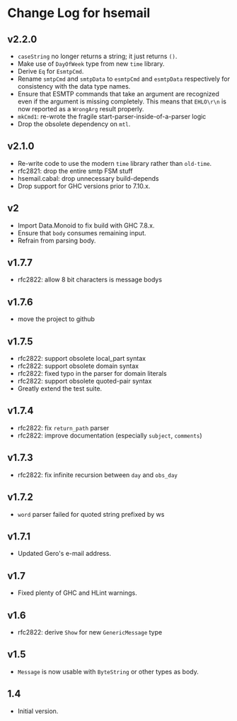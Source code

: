# Change Log for hsemail

## v2.2.0

* `caseString` no longer returns a string; it just returns `()`.
* Make use of `DayOfWeek` type from new `time` library.
* Derive `Eq` for `EsmtpCmd`.
* Rename `smtpCmd` and `smtpData` to `esmtpCmd` and `esmtpData` respectively
  for consistency with the data type names.
* Ensure that ESMTP commands that take an argument are recognized even if the
  argument is missing completely. This means that `EHLO\r\n` is now reported as
  a `WrongArg` result properly.
* `mkCmd1`: re-wrote the fragile start-parser-inside-of-a-parser logic
* Drop the obsolete dependency on `mtl`.

## v2.1.0

* Re-write code to use the modern `time` library rather than `old-time`.
* rfc2821: drop the entire smtp FSM stuff
* hsemail.cabal: drop unnecessary build-depends
* Drop support for GHC versions prior to 7.10.x.

## v2

* Import Data.Monoid to fix build with GHC 7.8.x.
* Ensure that `body` consumes remaining input.
* Refrain from parsing body.

## v1.7.7

* rfc2822: allow 8 bit characters is message bodys

## v1.7.6

* move the project to github

## v1.7.5

* rfc2822: support obsolete local_part syntax
* rfc2822: support obsolete domain syntax
* rfc2822: fixed typo in the parser for domain literals
* rfc2822: support obsolete quoted-pair syntax
* Greatly extend the test suite.

## v1.7.4

* rfc2822: fix `return_path` parser
* rfc2822: improve documentation (especially `subject`, `comments`)

## v1.7.3

* rfc2822: fix infinite recursion between `day` and `obs_day`

## v1.7.2

* `word` parser failed for quoted string prefixed by ws

## v1.7.1

* Updated Gero's e-mail address.

## v1.7

* Fixed plenty of GHC and HLint warnings.

## v1.6

* rfc2822: derive `Show` for new `GenericMessage` type

## v1.5

* `Message` is now usable with `ByteString` or other types as body.

## 1.4

* Initial version.
